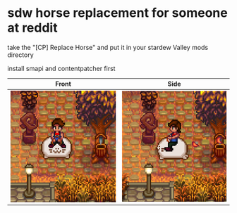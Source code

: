 # sdw horse replacement for someone at reddit

take the "[CP] Replace Horse" and put it in your stardew Valley mods directory

install smapi and contentpatcher first

| Front             | Side            |
|-------------------|-----------------|
|![front](front.png)|![side](side.png)|
